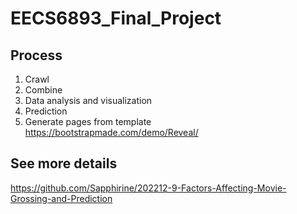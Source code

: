 # EECS6893_Final_Project

## Process

1. Crawl
2. Combine
3. Data analysis and visualization
4. Prediction
5. Generate pages from template https://bootstrapmade.com/demo/Reveal/

## See more details 

https://github.com/Sapphirine/202212-9-Factors-Affecting-Movie-Grossing-and-Prediction
